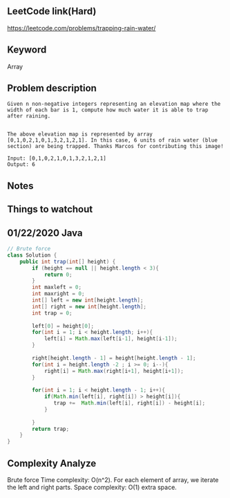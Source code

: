 ## LeetCode link(Hard)
https://leetcode.com/problems/trapping-rain-water/

## Keyword
Array

## Problem description
```
Given n non-negative integers representing an elevation map where the width of each bar is 1, compute how much water it is able to trap after raining.


The above elevation map is represented by array [0,1,0,2,1,0,1,3,2,1,2,1]. In this case, 6 units of rain water (blue section) are being trapped. Thanks Marcos for contributing this image!

Input: [0,1,0,2,1,0,1,3,2,1,2,1]
Output: 6
```



## Notes


## Things to watchout

## 01/22/2020 Java

```java
// Brute force
class Solution {
    public int trap(int[] height) {
        if (height == null || height.length < 3){
            return 0;
        }
        int maxleft = 0;
        int maxright = 0;
        int[] left = new int[height.length];
        int[] right = new int[height.length];
        int trap = 0;
        
        left[0] = height[0];
        for(int i = 1; i < height.length; i++){
            left[i] = Math.max(left[i-1], height[i-1]);
        }
        
        right[height.length - 1] = height[height.length - 1];
        for(int i = height.length -2 ; i >= 0; i--){
            right[i] = Math.max(right[i+1], height[i+1]);
        }
        
        for(int i = 1; i < height.length - 1; i++){
            if(Math.min(left[i], right[i]) > height[i]){
               trap +=  Math.min(left[i], right[i]) - height[i];
            }
            
        }
        return trap;
    }
}

```
## Complexity Analyze
Brute force
Time complexity: O(n^2). For each element of array, we iterate the left and right parts.
Space complexity: O(1) extra space.